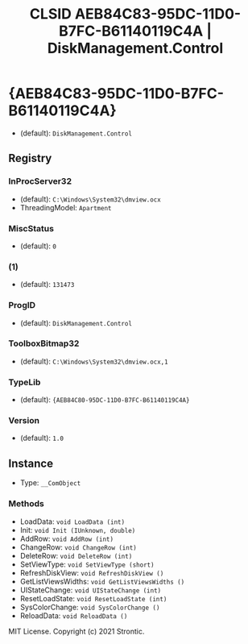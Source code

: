 ﻿---
title: "CLSID AEB84C83-95DC-11D0-B7FC-B61140119C4A | DiskManagement.Control"
excerpt: What is COM-Object CLSID AEB84C83-95DC-11D0-B7FC-B61140119C4A?
---

# {AEB84C83-95DC-11D0-B7FC-B61140119C4A}

* (default): `DiskManagement.Control`

## Registry


### InProcServer32

* (default): `C:\Windows\System32\dmview.ocx`
* ThreadingModel: `Apartment`

### MiscStatus

* (default): `0`

### (1)

* (default): `131473`

### ProgID

* (default): `DiskManagement.Control`

### ToolboxBitmap32

* (default): `C:\Windows\System32\dmview.ocx,1`

### TypeLib

* (default): `{AEB84C80-95DC-11D0-B7FC-B61140119C4A}`

### Version

* (default): `1.0`

## Instance

* Type: `__ComObject`

### Methods

* LoadData: `void LoadData (int)`
* Init: `void Init (IUnknown, double)`
* AddRow: `void AddRow (int)`
* ChangeRow: `void ChangeRow (int)`
* DeleteRow: `void DeleteRow (int)`
* SetViewType: `void SetViewType (short)`
* RefreshDiskView: `void RefreshDiskView ()`
* GetListViewsWidths: `void GetListViewsWidths ()`
* UIStateChange: `void UIStateChange (int)`
* ResetLoadState: `void ResetLoadState (int)`
* SysColorChange: `void SysColorChange ()`
* ReloadData: `void ReloadData ()`

MIT License. Copyright (c) 2021 Strontic.


